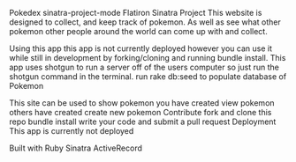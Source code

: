Pokedex sinatra-project-mode
Flatiron Sinatra Project
This website is designed to collect, and keep track of pokemon. As well as see what other pokemon other people around the world can come up with and collect.

Using this app
this app is not currently deployed however you can use it while still in development by forking/cloning and running bundle install. This app uses shotgun to run a server off of the users computer so just run the shotgun command in the terminal.
run rake db:seed to populate database of Pokemon

This site can be used to
show pokemon you have created
view pokemon others have created
create new pokemon
Contribute
fork and clone this repo
bundle install
write your code and submit a pull request
Deployment
This app is currently not deployed

Built with
Ruby
Sinatra
ActiveRecord
